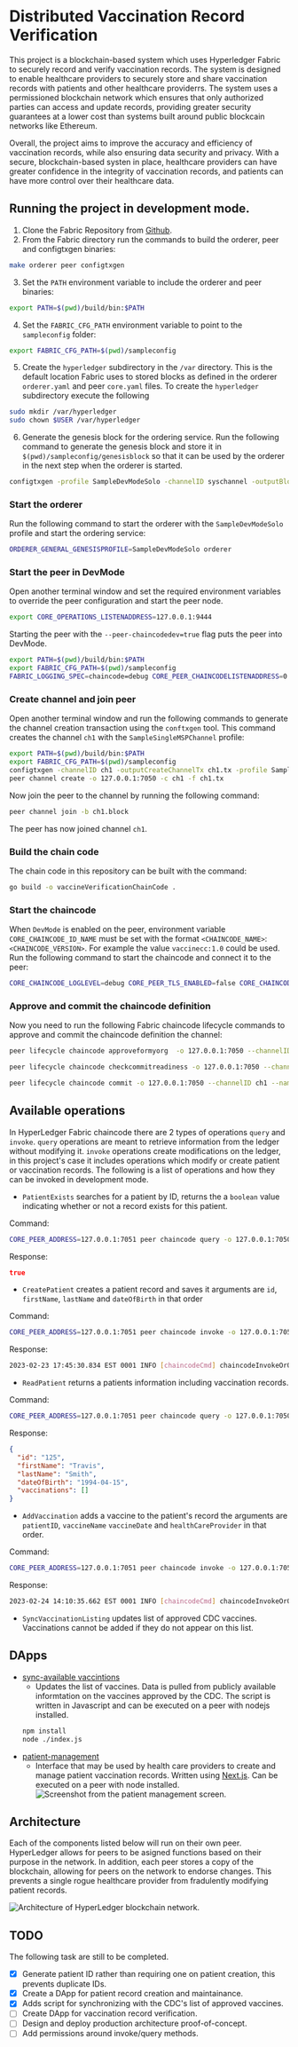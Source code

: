 # Distributed Vaccination Record Verification

This project is a blockchain-based system which uses Hyperledger Fabric to securely record and verify vaccination records. The system is designed to enable healthcare providers to securely store and share vaccination records with patients and other healthcare providerrs. The system uses a permissioned blockchain network which ensures that only authorized parties can access and update records, providing greater security guarantees at a lower cost than systems built around public blockcain networks like Ethereum.

Overall, the project aims to improve the accuracy and efficiency of vaccination records, while also ensuring data security and privacy. With a secure, blockchain-based systen in place, healthcare providers can have greater confidence in the integrity of vaccination records, and patients can have more control over their healthcare data.

## Running the project in development mode.

1. Clone the Fabric Repository from [Github](https://github.com/hyperledger/fabric).
2. From the Fabric directory run the commands to build the orderer, peer and configtxgen binaries:

```bash
make orderer peer configtxgen
```

3. Set the `PATH` environment variable to include the orderer and peer binaries:

```bash
export PATH=$(pwd)/build/bin:$PATH
```

4. Set the `FABRIC_CFG_PATH` environment variable to point to the `sampleconfig` folder:

```bash
export FABRIC_CFG_PATH=$(pwd)/sampleconfig
```

5. Create the `hyperledger` subdirectory in the `/var` directory. This is the default location Fabric uses to stored blocks as defined in the orderer `orderer.yaml` and peer `core.yaml` files. To create the `hyperledger` subdirectory execute the following

```bash
sudo mkdir /var/hyperledger
sudo chown $USER /var/hyperledger
```

6. Generate the genesis block for the ordering service. Run the following command to generate the genesis block and store it in `$(pwd)/sampleconfig/genesisblock` so that it can be used by the orderer in the next step when the orderer is started.

```bash
configtxgen -profile SampleDevModeSolo -channelID syschannel -outputBlock genesisblock -configPath $FABRIC_CFG_PATH -outputBlock "$(pwd)/sampleconfig/genesisblock"
```

### Start the orderer

Run the following command to start the orderer with the `SampleDevModeSolo` profile and start the ordering service:

```bash
ORDERER_GENERAL_GENESISPROFILE=SampleDevModeSolo orderer
```

### Start the peer in DevMode

Open another terminal window and set the required environment variables to override the peer configuration and start the peer node.

```bash
export CORE_OPERATIONS_LISTENADDRESS=127.0.0.1:9444
```

Starting the peer with the `--peer-chaincodedev=true` flag puts the peer into DevMode.

```bash
export PATH=$(pwd)/build/bin:$PATH
export FABRIC_CFG_PATH=$(pwd)/sampleconfig
FABRIC_LOGGING_SPEC=chaincode=debug CORE_PEER_CHAINCODELISTENADDRESS=0.0.0.0:7052 peer node start --peer-chaincodedev=true
```

### Create channel and join peer

Open another terminal window and run the following commands to generate the channel creation transaction using the `conftxgen` tool. This command creates the channel `ch1` with the `SampleSingleMSPChannel` profile:

```bash
export PATH=$(pwd)/build/bin:$PATH
export FABRIC_CFG_PATH=$(pwd)/sampleconfig
configtxgen -channelID ch1 -outputCreateChannelTx ch1.tx -profile SampleSingleMSPChannel -configPath $FABRIC_CFG_PATH
peer channel create -o 127.0.0.1:7050 -c ch1 -f ch1.tx
```

Now join the peer to the channel by running the following command:

```bash
peer channel join -b ch1.block
```

The peer has now joined channel `ch1`.

### Build the chain code

The chain code in this repository can be built with the command:

```bash
go build -o vaccineVerificationChainCode .
```

### Start the chaincode

When `DevMode` is enabled on the peer, environment variable `CORE_CHAINCODE_ID_NAME` must be set with the format `<CHAINCODE_NAME>`:`<CHAINCODE_VERSION>`. For example the value `vaccinecc:1.0` could be used. Run the following command to start the chaincode and connect it to the peer:

```bash
CORE_CHAINCODE_LOGLEVEL=debug CORE_PEER_TLS_ENABLED=false CORE_CHAINCODE_ID_NAME=vaccinecc:1.0 ./simpleChaincode -peer.address 127.0.0.1:7052
```

### Approve and commit the chaincode definition

Now you need to run the following Fabric chaincode lifecycle commands to approve and commit the chaincode definition the channel:

```bash
peer lifecycle chaincode approveformyorg  -o 127.0.0.1:7050 --channelID ch1 --name vaccincecc --version 1.0 --sequence 1 --init-required --signature-policy "OR ('SampleOrg.member')" --package-id vaccinecc:1.0

peer lifecycle chaincode checkcommitreadiness -o 127.0.0.1:7050 --channelID ch1 --name vaccinecc --version 1.0 --sequence 1 --init-required --signature-policy "OR ('SampleOrg.member')"

peer lifecycle chaincode commit -o 127.0.0.1:7050 --channelID ch1 --name vaccinecc --version 1.0 --sequence 1 --init-required --signature-policy "OR ('SampleOrg.member')" --peerAddresses 127.0.0.1:7051
```

## Available operations

In HyperLedger Fabric chaincode there are 2 types of operations `query` and `invoke`. `query` operations are meant to retrieve information from the ledger without modifying it. `invoke` operations create modifications on the ledger, in this project's case it includes operations which modify or create patient or vaccination records. The following is a list of operations and how they can be invoked in development mode.

- `PatientExists` searches for a patient by ID, returns the a `boolean` value indicating whether or not a record exists for this patient.

Command:

```bash
CORE_PEER_ADDRESS=127.0.0.1:7051 peer chaincode query -o 127.0.0.1:7050 -C ch1 -n vaccinecc -c '{"Args":["PatientExists","124"]}'
```

Response:

```json
true
```

- `CreatePatient` creates a patient record and saves it arguments are `id`, `firstName`, `lastName` and `dateOfBirth` in that order

Command:

```bash
CORE_PEER_ADDRESS=127.0.0.1:7051 peer chaincode invoke -o 127.0.0.1:7050 -C ch1 -n vaccinecc -c '{"Args":["CreatePatient","125", "Travis", "Smith", "1994-04-15"]}'
```

Response:

```bash
2023-02-23 17:45:30.834 EST 0001 INFO [chaincodeCmd] chaincodeInvokeOrQuery -> Chaincode invoke successful. result: status:200
```

- `ReadPatient` returns a patients information including vaccination records.

Command:

```bash
CORE_PEER_ADDRESS=127.0.0.1:7051 peer chaincode query -o 127.0.0.1:7050 -C ch1 -n vaccinecc -c '{"Args":["ReadPatient","125"]}'
```

Response:

```json
{
  "id": "125",
  "firstName": "Travis",
  "lastName": "Smith",
  "dateOfBirth": "1994-04-15",
  "vaccinations": []
}
```

- `AddVaccination` adds a vaccine to the patient's record the arguments are `patientID`, `vaccineName` `vaccineDate` and `healthCareProvider` in that order.

Command:

```bash
CORE_PEER_ADDRESS=127.0.0.1:7051 peer chaincode invoke -o 127.0.0.1:7050 -C ch1 -n vaccinecc -c '{"Args":["AddVaccinationToPatient","125", "COVID-19", "2020-10-10", "City MD"]}'
```

Response:

```bash
2023-02-24 14:10:35.662 EST 0001 INFO [chaincodeCmd] chaincodeInvokeOrQuery -> Chaincode invoke successful. result: status:200 payload:"{\"id\":\"125\",\"firstName\":\"Travis\",\"lastName\":\"Smith\",\"dateOfBirth\":\"1994-04-15\",\"vaccinations\":[{\"id\":\"a7919e4c-f37f-41e6-be7b-9b764b85e28c\",\"name\":\"COVID-19\",\"date\":\"2020-10-10\",\"healthCareProvider\":\"City MD\"}]}"
```

- `SyncVaccinationListing` updates list of approved CDC vaccines. Vaccinations cannot be added if they do not appear on this list.

## DApps

- [sync-available vaccintions](/sync-available-vaccinations/)
  - Updates the list of vaccines. Data is pulled from publicly available informtation on the vaccines approved by the CDC. The script is written in Javascript and can be executed on a peer with nodejs installed.
  ```bash
  npm install
  node ./index.js
  ```
- [patient-management](/patient-management/)
  - Interface that may be used by health care providers to create and manage patient vaccination records. Written using [Next.js](https://nextjs.org/). Can be executed on a peer with node installed.
    ![Screenshot from the patient management screen.](/docs/patient_management.png)

## Architecture

Each of the components listed below will run on their own peer. HyperLedger allows for peers to be asigned functions based on their purpose in the network. In addition, each peer stores a copy of the blockchain, allowing for peers on the network to endorse changes. This prevents a single rogue healthcare provider from fradulently modifying patient records.

![Architecture of HyperLedger blockchain network.](/docs/HyperLedger%20Based%20Vaccination%20Verification.drawio.png)

## TODO

The following task are still to be completed.

- [x] Generate patient ID rather than requiring one on patient creation, this prevents duplicate IDs.
- [x] Create a DApp for patient record creation and maintainance.
- [x] Adds script for synchronizing with the CDC's list of approved vaccines.
- [ ] Create DApp for vaccination record verification.
- [ ] Design and deploy production architecture proof-of-concept.
- [ ] Add permissions around invoke/query methods.
